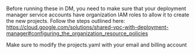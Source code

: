 Before running these in DM, you need to make sure that your deployment manager service accounts have organization IAM roles to allow it to create the new projects. Follow the steps outlined here: https://cloud.google.com/solutions/shared-vpc-with-deployment-manager#configuring_the_organization_resource_policies

Make sure to modify the projects.yaml with your email and billing account
